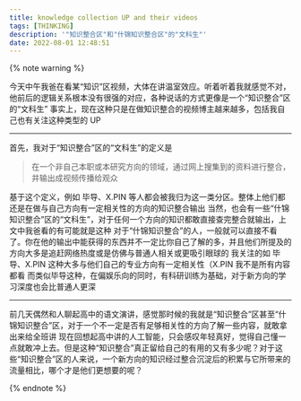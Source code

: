 ```yaml
---
title: knowledge collection UP and their videos
tags: [THINKING]
description: '"知识整合区"和"什锦知识整合区"的"文科生"'
date: 2022-08-01 12:48:51
---
```


{% note warning %}

今天中午我爸在看某“知识”区视频，大体在讲温室效应。听着听着我就感觉不对，他前后的逻辑关系根本没有很强的对应，各种说话的方式更像是一个“知识整合”区的“文科生”
事实上，现在这种只是在做知识整合的视频博主越来越多，包括我自己也有关注这种类型的 UP

---

首先，我对于“知识整合”区的“文科生”的定义是

> 在一个非自己本职或本研究方向的领域，通过网上搜集到的资料进行整合，并输出成视频传播给观众

基于这个定义，例如 毕导、X.PIN 等人都会被我归为这一类分区。整体上他们都还是在做与自己方向有一定相关性的方向的知识整合输出
当然，也会有一些“什锦知识整合”区的“文科生”，对于任何一个方向的知识都敢直接查完整合就输出，上文中我爸看的有可能就是这种
对于“什锦知识整合”的人，一般就可以直接不看了。你在他的输出中能获得的东西并不一定比你自己了解的多，并且他们所提及的方向大多是追赶网络热度或是仿佛与普通人相关或更吸引眼球的
我关注的如 毕导、X.PIN 这种大多与他们自己的专业方向有一定相关性（X.PIN 我不是所有内容都看
而类似毕导这种，在偏娱乐向的同时，有科研训练为基础，对于新方向的学习深度也会比普通人更深

---

前几天偶然和人聊起高中的语文演讲，感觉那时候的我就是“知识整合”区甚至“什锦知识整合”区，对于一个不一定是否有足够相关性的方向了解一些内容，就敢拿出来给全班讲
现在回想起高中讲的人工智能，只会感叹年轻真好，觉得自己懂一点就敢冲上去。但是这种“知识整合”真正留给自己的有用的又有多少呢？对于这些“知识整合”区的人来说，一个新方向的知识经过整合沉淀后的积累与它所带来的流量相比，哪个才是他们更想要的呢？

{% endnote %}
